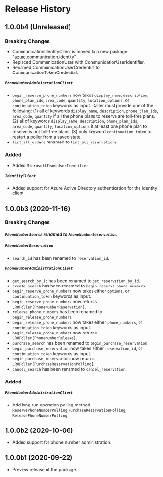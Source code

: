 # Release History

## 1.0.0b4 (Unreleased)

### Breaking Changes
- CommunicationIdentityClient is moved to a new package: "azure.communication.identity"
- Replaced CommunicationUser with CommunicationUserIdentifier.
- Renamed CommunicationUserCredential to CommunicationTokenCredential.


##### `PhoneNumberAdministrationClient`
-  `begin_reserve_phone_numbers` now takes `display_name`, `description`, `phone_plan_ids`, 
`area_code`, `quantity`, `location_options`, or `continuation_token` keywords as input. 
Caller must provide one of the following:
 (1) all of keywords `display_name`, `description`, `phone_plan_ids`, `area_code`, `quantity` if all the phone plans
 to reserve are toll-free plans.
 (2) all of keywords `display_name`, `description`, `phone_plan_ids`, `area_code`, `quantity`, `location_options`
 if at least one phone plan to reserve is not toll-free plans.
 (3) only keyword `continuation_token` to restart a poller from a saved state.
-  `list_all_orders` renamed to `list_all_reservations`.

### Added

- Added `MicrosoftTeamsUserIdentifier`

##### `IdentityClient`
- Added support for Azure Active Directory authentication for the Identity client


## 1.0.0b3 (2020-11-16)

### Breaking Changes

##### `PhoneNumberSearch` renamed to `PhoneNumberReservation`.

##### `PhoneNumberReservation`
- `search_id` has been renamed to `reservation_id`.

##### `PhoneNumberAdministrationClient`
- `get_search_by_id` has been renamed to `get_reservation_by_id`.
- `create_search` has been renamed to `begin_reserve_phone_numbers`.
-  `begin_reserve_phone_numbers` now takes either `options`, or `continuation_token` keywords as input.
-  `begin_reserve_phone_numbers` now returns `LROPoller[PhoneNumberReservation]`.
- `release_phone_numbers` has been renamed to `begin_release_phone_numbers`.
-  `begin_release_phone_numbers` now takes either `phone_numbers`, or `continuation_token` keywords as input.
-  `begin_release_phone_numbers` now returns `LROPoller[PhoneNumberRelease]`.
- `purchase_search` has been renamed to `begin_purchase_reservation`.
-  `begin_purchase_reservation` now takes either `reservation_id`, or `continuation_token` keywords as input.
-  `begin_purchase_reservation` now returns `LROPoller[PurchaseReservationPolling]`.
- `cancel_search` has been renamed to `cancel_reservation`.

### Added

##### `PhoneNumberAdministrationClient`
- Add long run operation polling method `ReservePhoneNumberPolling`,`PurchaseReservationPolling`,
`ReleasePhoneNumberPolling`.

## 1.0.0b2 (2020-10-06)
- Added support for phone number administration.

## 1.0.0b1 (2020-09-22)
- Preview release of the package.

